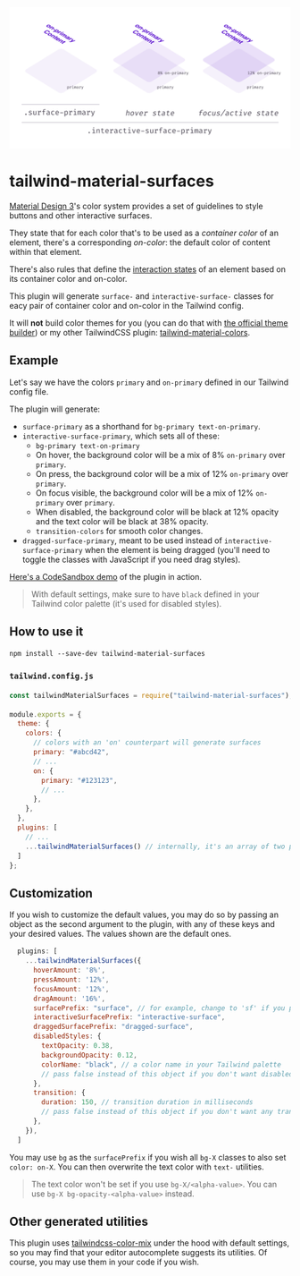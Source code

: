 ![Banner](https://raw.githubusercontent.com/JavierM42/tailwind-material-surfaces/main/image.png)

# tailwind-material-surfaces

[Material Design 3](https://m3.material.io/)'s color system provides a set of guidelines to style buttons and other interactive surfaces.

They state that for each color that's to be used as a _container color_ of an element, there's a corresponding _on-color_: the default color of content within that element.

There's also rules that define the [interaction states](https://m3.material.io/foundations/interaction-states) of an element based on its container color and on-color.

This plugin will generate `surface-` and `interactive-surface-` classes for eacy pair of container color and on-color in the Tailwind config.

It will **not** build color themes for you (you can do that with [the official theme builder](https://m3.material.io/theme-builder#/custom)) or my other TailwindCSS plugin: [tailwind-material-colors](https://tailwind-material-colors-docs.vercel.app/).

## Example

Let's say we have the colors `primary` and `on-primary` defined in our Tailwind config file.

The plugin will generate:

- `surface-primary` as a shorthand for `bg-primary text-on-primary`.
- `interactive-surface-primary`, which sets all of these:
  - `bg-primary text-on-primary`
  - On hover, the background color will be a mix of 8% `on-primary` over `primary`.
  - On press, the background color will be a mix of 12% `on-primary` over `primary`.
  - On focus visible, the background color will be a mix of 12% `on-primary` over `primary`.
  - When disabled, the background color will be black at 12% opacity and the text color will be black at 38% opacity.
  - `transition-colors` for smooth color changes.
- `dragged-surface-primary`, meant to be used instead of `interactive-surface-primary` when the element is being dragged (you'll need to toggle the classes with JavaScript if you need drag styles).

[Here's a CodeSandbox demo](https://codesandbox.io/s/tailwind-material-surfaces-example-4tr3r3?file=/src/App.js) of the plugin in action.

> With default settings, make sure to have `black` defined in your Tailwind color palette (it's used for disabled styles).

## How to use it

```
npm install --save-dev tailwind-material-surfaces
```

### `tailwind.config.js`

```js
const tailwindMaterialSurfaces = require("tailwind-material-surfaces");

module.exports = {
  theme: {
    colors: {
      // colors with an 'on' counterpart will generate surfaces
      primary: "#abcd42",
      // ...
      on: {
        primary: "#123123",
        // ...
      },
    },
  },
  plugins: [
    // ...
    ...tailwindMaterialSurfaces() // internally, it's an array of two plugins, remember to destructure it
  ]
};
```

## Customization

If you wish to customize the default values, you may do so by passing an object as the second argument to the plugin, with any of these keys and your desired values. The values shown are the default ones.

```js
  plugins: [
    ...tailwindMaterialSurfaces({
      hoverAmount: '8%',
      pressAmount: '12%',
      focusAmount: '12%',
      dragAmount: '16%',
      surfacePrefix: "surface", // for example, change to 'sf' if you prefer shorter names
      interactiveSurfacePrefix: "interactive-surface",
      draggedSurfacePrefix: "dragged-surface",
      disabledStyles: {
        textOpacity: 0.38,
        backgroundOpacity: 0.12,
        colorName: "black", // a color name in your Tailwind palette
        // pass false instead of this object if you don't want disabled styles
      },
      transition: {
        duration: 150, // transition duration in milliseconds
        // pass false instead of this object if you don't want any transition
      },
    }),
  ]
```

You may use `bg` as the `surfacePrefix` if you wish all `bg-X` classes to also set `color: on-X`. You can then overwrite the text color with `text-` utilities.

> The text color won't be set if you use `bg-X/<alpha-value>`. You can use `bg-X bg-opacity-<alpha-value>` instead.

## Other generated utilities

This plugin uses [tailwindcss-color-mix](https://github.com/JavierM42/tailwindcss-color-mix) under the hood with default settings, so you may find that your editor autocomplete suggests its utilities. Of course, you may use them in your code if you wish.

